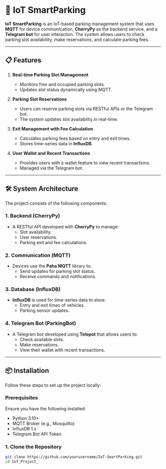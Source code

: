 # 🚗 IoT SmartParking

**IoT SmartParking** is an IoT-based parking management system that uses **MQTT** for device communication, **CherryPy** as the backend service, and a **Telegram bot** for user interaction. The system allows users to check parking slot availability, make reservations, and calculate parking fees.

---

## 📋 Features

1. **Real-time Parking Slot Management**  
   - Monitors free and occupied parking slots.  
   - Updates slot status dynamically using MQTT.

2. **Parking Slot Reservations**  
   - Users can reserve parking slots via RESTful APIs or the Telegram bot.  
   - The system updates slot availability in real-time.

3. **Exit Management with Fee Calculation**  
   - Calculates parking fees based on entry and exit times.  
   - Stores time-series data in **InfluxDB**.

4. **User Wallet and Recent Transactions**  
   - Provides users with a wallet feature to view recent transactions.  
   - Managed via the Telegram bot.

---

## 🛠️ System Architecture

The project consists of the following components:

### 1. **Backend (CherryPy)**
- A RESTful API developed with **CherryPy** to manage:
  - Slot availability.
  - User reservations.
  - Parking exit and fee calculations.

### 2. **Communication (MQTT)**
- Devices use the **Paho MQTT** library to:
  - Send updates for parking slot status.
  - Receive commands and notifications.

### 3. **Database (InfluxDB)**
- **InfluxDB** is used for time-series data to store:
  - Entry and exit times of vehicles.
  - Parking sensor updates.

### 4. **Telegram Bot (ParkingBot)**
- A Telegram bot developed using **Telepot** that allows users to:
  - Check available slots.
  - Make reservations.
  - View their wallet with recent transactions.

---

## 📦 Installation

Follow these steps to set up the project locally:

### **Prerequisites**
Ensure you have the following installed:
- Python 3.10+
- MQTT Broker (e.g., Mosquitto)
- InfluxDB 1.x
- Telegram Bot API Token

### **1. Clone the Repository**
```bash
git clone https://github.com/yourusername/IoT-SmartParking.git
cd IoT_Project_
